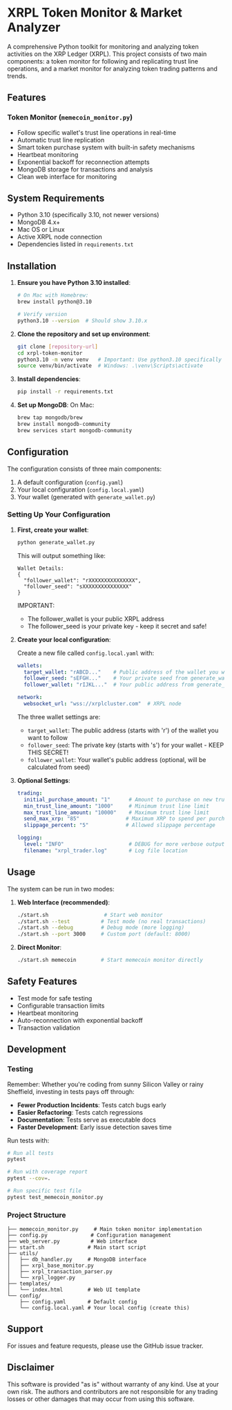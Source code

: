 # XRPL Token Monitor & Market Analyzer

A comprehensive Python toolkit for monitoring and analyzing token activities on the XRP Ledger (XRPL). This project consists of two main components: a token monitor for following and replicating trust line operations, and a market monitor for analyzing token trading patterns and trends.

## Features

### Token Monitor (`memecoin_monitor.py`)
- Follow specific wallet's trust line operations in real-time
- Automatic trust line replication
- Smart token purchase system with built-in safety mechanisms
- Heartbeat monitoring
- Exponential backoff for reconnection attempts
- MongoDB storage for transactions and analysis
- Clean web interface for monitoring

## System Requirements

- Python 3.10 (specifically 3.10, not newer versions)
- MongoDB 4.x+
- Mac OS or Linux
- Active XRPL node connection
- Dependencies listed in `requirements.txt`

## Installation

1. **Ensure you have Python 3.10 installed**:
   ```bash
   # On Mac with Homebrew:
   brew install python@3.10
   
   # Verify version
   python3.10 --version  # Should show 3.10.x
   ```

2. **Clone the repository and set up environment**:
   ```bash
   git clone [repository-url]
   cd xrpl-token-monitor
   python3.10 -m venv venv   # Important: Use python3.10 specifically
   source venv/bin/activate  # Windows: .\venv\Scripts\activate
   ```

3. **Install dependencies**:
   ```bash
   pip install -r requirements.txt
   ```

4. **Set up MongoDB**:
   On Mac:
   ```bash
   brew tap mongodb/brew
   brew install mongodb-community
   brew services start mongodb-community
   ```

## Configuration

The configuration consists of three main components:
1. A default configuration (`config.yaml`)
2. Your local configuration (`config.local.yaml`)
3. Your wallet (generated with `generate_wallet.py`)

### Setting Up Your Configuration

1. **First, create your wallet**:
   ```bash
   python generate_wallet.py
   ```
   This will output something like:
   ```
   Wallet Details:
   {
     "follower_wallet": "rXXXXXXXXXXXXXXX",
     "follower_seed": "sXXXXXXXXXXXXXXX"
   }
   ```
   IMPORTANT: 
   - The follower_wallet is your public XRPL address
   - The follower_seed is your private key - keep it secret and safe!

2. **Create your local configuration**:
   
   Create a new file called `config.local.yaml` with:
   ```yaml
   wallets:
     target_wallet: "rABCD..."    # Public address of the wallet you want to follow
     follower_seed: "sEFGH..."    # Your private seed from generate_wallet.py
     follower_wallet: "rIJKL..."  # Your public address from generate_wallet.py (optional)

   network:
     websocket_url: "wss://xrplcluster.com"  # XRPL node
   ```

   The three wallet settings are:
   - `target_wallet`: The public address (starts with 'r') of the wallet you want to follow
   - `follower_seed`: The private key (starts with 's') for your wallet - KEEP THIS SECRET!
   - `follower_wallet`: Your wallet's public address (optional, will be calculated from seed)

3. **Optional Settings**:
   ```yaml
   trading:
     initial_purchase_amount: "1"      # Amount to purchase on new trust lines
     min_trust_line_amount: "1000"     # Minimum trust line limit
     max_trust_line_amount: "10000"    # Maximum trust line limit
     send_max_xrp: "85"               # Maximum XRP to spend per purchase
     slippage_percent: "5"            # Allowed slippage percentage

   logging:
     level: "INFO"                     # DEBUG for more verbose output
     filename: "xrpl_trader.log"       # Log file location
   ```

## Usage

The system can be run in two modes:

1. **Web Interface (recommended)**:
   ```bash
   ./start.sh                  # Start web monitor
   ./start.sh --test          # Test mode (no real transactions)
   ./start.sh --debug         # Debug mode (more logging)
   ./start.sh --port 3000     # Custom port (default: 8000)
   ```

2. **Direct Monitor**:
   ```bash
   ./start.sh memecoin        # Start memecoin monitor directly
   ```

## Safety Features

- Test mode for safe testing
- Configurable transaction limits
- Heartbeat monitoring
- Auto-reconnection with exponential backoff
- Transaction validation

## Development

### Testing

Remember: Whether you're coding from sunny Silicon Valley or rainy Sheffield, investing in tests pays off through:
- **Fewer Production Incidents**: Tests catch bugs early
- **Easier Refactoring**: Tests catch regressions
- **Documentation**: Tests serve as executable docs
- **Faster Development**: Early issue detection saves time

Run tests with:
```bash
# Run all tests
pytest

# Run with coverage report
pytest --cov=.

# Run specific test file
pytest test_memecoin_monitor.py
```

### Project Structure
```
├── memecoin_monitor.py     # Main token monitor implementation
├── config.py              # Configuration management
├── web_server.py          # Web interface
├── start.sh              # Main start script
├── utils/
│   ├── db_handler.py     # MongoDB interface
│   ├── xrpl_base_monitor.py
│   ├── xrpl_transaction_parser.py
│   └── xrpl_logger.py
├── templates/
│   └── index.html        # Web UI template
└── config/
    ├── config.yaml       # Default config
    └── config.local.yaml # Your local config (create this)
```

## Support

For issues and feature requests, please use the GitHub issue tracker.

## Disclaimer

This software is provided "as is" without warranty of any kind. Use at your own risk. The authors and contributors are not responsible for any trading losses or other damages that may occur from using this software.